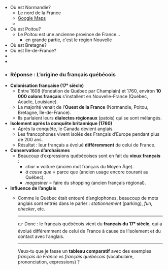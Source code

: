 - Où est Normandie?
	- Le nord de la France
	- [Google Maps](http://google.com/maps/place/Normandie,+France/@49.0107919,-0.5662131,8.35z/data=!4m6!3m5!1s0x47e1bd6c23f8c087:0x26f2f1561148e202!8m2!3d48.8798704!4d0.1712529!16s%2Fg%2F121c9r7n?entry=ttu&g_ep=EgoyMDI1MDgyNS4wIKXMDSoASAFQAw%3D%3D)
	-
- Où est Poitou?
	- Le Poitou est une ancienne province de France...
		- en grande partie, c'est le région Nouvelle
- Où est Bretagne?
- Où est Île-de-France?
-
-
- ### Réponse : L’origine du français québécois
- **Colonisation française (17ᵉ siècle)**
	- Entre 1608 (fondation de Québec par Champlain) et 1760, environ **10 000 colons français** s’installent en Nouvelle-France (Québec, Acadie, Louisiane).
	- La majorité venait de l’**Ouest de la France** (Normandie, Poitou, Bretagne, Île-de-France).
	- Ils parlaient leurs **dialectes régionaux** (patois) qui se sont mélangés.
- **Isolement après la conquête britannique (1760)**
	- Après la conquête, le Canada devient anglais.
	- Les francophones vivent isolés des Français d’Europe pendant plus de 200 ans.
	- Résultat : leur français a évolué **différemment** de celui de France.
- **Conservation d’archaïsmes**
	- Beaucoup d’expressions québécoises sont en fait du **vieux français** :
		- *char* = voiture (ancien mot français du Moyen Âge).
		- *à cause que* = parce que (ancien usage encore courant au Québec).
		- *magasiner* = faire du shopping (ancien français régional).
- **Influence de l’anglais**
	- Comme le Québec était entouré d’anglophones, beaucoup de mots anglais sont entrés dans le parler : *stationnement* (parking), *fun*, *checker*, etc.
	  
	  ---
	  
	  👉 Donc : le français québécois vient du **français du 17ᵉ siècle**, qui a évolué différemment de celui de France à cause de l’isolement et du contact avec l’anglais.
	  
	  ---
	  
	  Veux-tu que je fasse un **tableau comparatif** avec des exemples *français de France vs français québécois* (vocabulaire, prononciation, expressions) ?